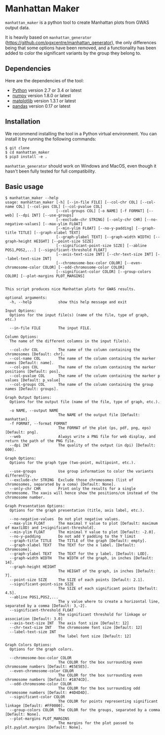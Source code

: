 # Manhattan Maker

`manhattan_maker` is a python tool to create Manhattan plots from GWAS output data.

It is heavily based on `manhattan_generator` (https://github.com/pgxcentre/manhattan_generator), the only differences
being that some options have been removed, and a functionality has been added to color the significant variants by the
group they belong to.


## Dependencies

Here are the dependencies of the tool:

- [Python](http://python.org/) version 2.7 or 3.4 or latest
- [numpy](http://www.numpy.org/) version 1.8.0 or latest
- [matplotlib](http://matplotlib.org/) version 1.3.1 or latest
- [pandas](http://pandas.pydata.org/) version 0.17 or latest


## Installation

We recommend installing the tool in a Python virtual environment. You can install it by running the following commands:

    $ git clone
    $ cd manhattan_maker
    $ pip3 install -e .

`manhattan_generator` should work on Windows and MacOS, even though it hasn't
been fully tested for full compatibility.


## Basic usage

```console
$ manhattan_maker --help
usage: manhattan_maker [-h] [--in-file FILE] [--col-chr COL] [--col-name COL] [--col-pos COL] [--col-pvalue COL]
                       [--col-groups COL] [-o NAME] [-f FORMAT] [--web] [--dpi INT] [--use-groups]
                       [--exclude-chr STRING] [--only-chr CHR] [--no-negative-values] [--max-ylim FLOAT]
                       [--min-ylim FLOAT] [--no-y-padding] [--graph-title TITLE] [--graph-xlabel TEXT]
                       [--graph-ylabel TEXT] [--graph-width WIDTH] [--graph-height HEIGHT] [--point-size SIZE]
                       [--significant-point-size SIZE] [--abline POS1,POS2,...] [--significant-threshold FLOAT]
                       [--axis-text-size INT] [--chr-text-size INT] [--label-text-size INT]
                       [--chromosome-box-color COLOR] [--even-chromosome-color COLOR] [--odd-chromosome-color COLOR]
                       [--significant-color COLOR] [--group-colors COLOR] [--plot-margins PLOT_MARGINS]


This script produces nice Manhattan plots for GWAS results.

optional arguments:
  -h, --help            show this help message and exit

Input Options:
  Options for the input file(s) (name of the file, type of graph, etc.)

  --in-file FILE        The input FILE.

Column Options:
  The name of the different columns in the input file(s).

  --col-chr COL         The name of the column containing the chromosomes [Default: chr].
  --col-name COL        The name of the column containing the marker names [Default: name].
  --col-pos COL         The name of the column containing the marker positions [Default: pos].
  --col-pvalue COL      The name of the column containing the marker p values [Default: p_value]
  --col-groups COL      The name of the column containing the group names [Default: groups].

Graph Output Options:
  Options for the output file (name of the file, type of graph, etc.).

  -o NAME, --output NAME
                        The NAME of the output file [Default: manhattan].
  -f FORMAT, --format FORMAT
                        The FORMAT of the plot (ps, pdf, png, eps) [Default: png].
  --web                 Always write a PNG file for web display, and return the path of the PNG file.
  --dpi INT             The quality of the output (in dpi) [Default: 600].

Graph Options:
  Options for the graph type (two-point, multipoint, etc.).

  --use-groups          Use group information to color the variants differently.
  --exclude-chr STRING  Exclude those chromosomes (list of chromosomes, separated by a coma) [Default: None].
  --only-chr CHR        Print only the results for a single chromosome. The xaxis will hence show the positions/cm instead of the chromosome number.

Graph Presentation Options:
  Options for the graph presentation (title, axis label, etc.).

  --no-negative-values  Do not plot negative values.
  --max-ylim FLOAT      The maximal Y value to plot [Default: maximum of max(LOD) and 1+significant-threshold].
  --min-ylim FLOAT      The minimal Y value to plot [Default: -2.0].
  --no-y-padding        Do not add Y padding to the Y limit
  --graph-title TITLE   The TITLE of the graph [Default: empty].
  --graph-xlabel TEXT   The TEXT for the x label. [Default: Chromosome].
  --graph-ylabel TEXT   The TEXT for the y label. [Default: LOD].
  --graph-width WIDTH   The WIDTH of the graph, in inches [Default: 14].
  --graph-height HEIGHT
                        The HEIGHT of the graph, in inches [Default: 7].
  --point-size SIZE     The SIZE of each points [Default: 2.1].
  --significant-point-size SIZE
                        The SIZE of each significant points [Default: 4.5].
  --abline POS1,POS2,...
                        The y value where to create a horizontal line, separated by a comma [Default: 3,-2].
  --significant-threshold FLOAT
                        The significant threshold for linkage or association [Default: 3.0]
  --axis-text-size INT  The axis font size [Default: 12]
  --chr-text-size INT   The chromosome font size [Default: 12]
  --label-text-size INT
                        The label font size [Default: 12]

Graph Colors Options:
  Options for the graph colors.

  --chromosome-box-color COLOR
                        The COLOR for the box surrounding even chromosome numbers [Default: #E5E5E5].
  --even-chromosome-color COLOR
                        The COLOR for the box surrounding even chromosome numbers [Default: #1874CD].
  --odd-chromosome-color COLOR
                        The COLOR for the box surrounding odd chromosome numbers [Default: #4D4D4D].
  --significant-color COLOR
                        The COLOR for points representing significant linkage [Default: #FF0000].
  --group-colors COLOR  The COLOR for the groups, separated by a comma [Default: None].
  --plot-margins PLOT_MARGINS
                        The margins for the plot passed to plt.pyplot.margins [Default: None].

```

